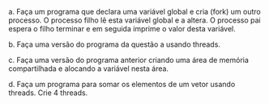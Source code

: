 a. Faça um programa que declara uma variável global e cria (fork) um outro processo. O processo filho lê esta variável global e a altera. O processo pai espera o filho terminar e em seguida imprime o valor desta variável.

b. Faça uma versão do programa da questão a usando threads.

c. Faça uma versão do programa anterior criando uma área de memória compartilhada e alocando a variável nesta área.

d. Faça um programa para somar os elementos de um vetor usando threads. Crie 4 threads.
